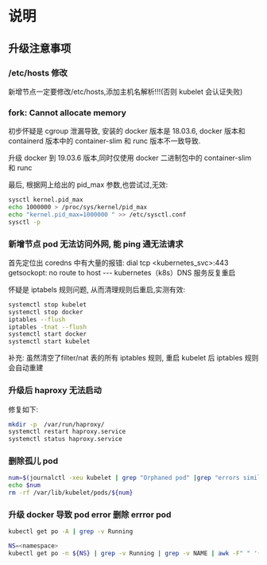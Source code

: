 # 说明

## 升级注意事项

### /etc/hosts 修改

新增节点一定要修改/etc/hosts,添加主机名解析!!!(否则 kubelet 会认证失败)

### fork: Cannot allocate memory

初步怀疑是 cgroup 泄漏导致, 安装的 docker 版本是 18.03.6, docker 版本和 containerd 版本中的 container-slim 和 runc 版本不一致导致.

升级 docker 到 19.03.6 版本,同时仅使用 docker 二进制包中的 container-slim 和 runc

最后, 根据网上给出的 pid_max 参数,也尝试过,无效:

```bash
sysctl kernel.pid_max
echo 1000000 > /proc/sys/kernel/pid_max
echo "kernel.pid_max=1000000 " >> /etc/sysctl.conf
sysctl -p
```

### 新增节点 pod 无法访问外网, 能 ping 通无法请求

首先定位出 coredns 中有大量的报错: dial tcp <kubernetes_svc>:443 getsockopt: no route to host --- kubernetes（k8s）DNS 服务反复重启

怀疑是 iptabels 规则问题, 从而清理规则后重启,实测有效:

```bash
systemctl stop kubelet
systemctl stop docker
iptables --flush
iptables -tnat --flush
systemctl start docker
systemctl start kubelet
```

补充: 虽然清空了filter/nat 表的所有 iptables 规则, 重启 kubelet 后 iptables 规则会自动重建

### 升级后 haproxy 无法启动

修复如下:

```bash
mkdir -p  /var/run/haproxy/
systemctl restart haproxy.service
systemctl status haproxy.service
```

### 删除孤儿 pod

```bash
num=$(journalctl -xeu kubelet | grep "Orphaned pod" |grep "errors similar to this. Turn up verbosity to see them." | tail -1 | awk '{print $12}' |sed 's/"//g')
echo $num
rm -rf /var/lib/kubelet/pods/${num}
```

### 升级 docker 导致 pod error 删除 errror pod

```bash
kubectl get po -A | grep -v Running

NS=<namespace>
kubectl get po -n ${NS} | grep -v Running | grep -v NAME | awk -F" " '{print $1}' | xargs kubectl delete po -n ${NS} --grace-period=0 --force
```
